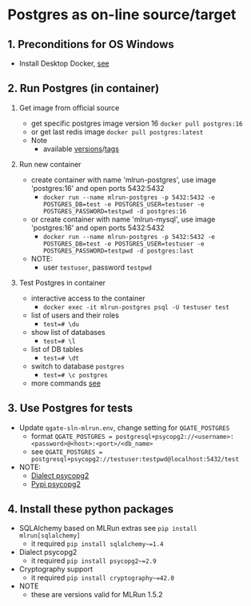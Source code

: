 # Postgres as on-line source/target

## 1. Preconditions for OS Windows

 - Install Desktop Docker, [see](./desktopdocker.md)

## 2. Run Postgres (in container)

1. Get image from official source
   - get specific postgres image version 16 `docker pull postgres:16`
   - or get last redis image `docker pull postgres:latest`
   - Note
     - available [versions](https://hub.docker.com/_/postgres)/[tags](https://hub.docker.com/_/postgres/tags)

2. Run new container
   - create container with name 'mlrun-postgres', use image 'postgres:16' and open ports 5432:5432
     - `docker run --name mlrun-postgres -p 5432:5432 -e POSTGRES_DB=test -e POSTGRES_USER=testuser -e POSTGRES_PASSWORD=testpwd -d postgres:16`
   - or create container with name 'mlrun-mysql', use image 'postgres:16' and open ports 5432:5432
     - `docker run --name mlrun-postgres -p 5432:5432 -e POSTGRES_DB=test -e POSTGRES_USER=testuser -e POSTGRES_PASSWORD=testpwd -d postgres:last`
   - NOTE:
     - user `testuser`, password `testpwd`

3. Test Postgres in container
   - interactive access to the container
     - `docker exec -it mlrun-postgres psql -U testuser test`
   - list of users and their roles
     - `test=# \du` 
   - show list of databases
     - `test=# \l`
   - list of DB tables
     - `test=# \dt`
   - switch to database `postgres`
     - `test=# \c postgres`
   - more commands [see](https://hasura.io/blog/top-psql-commands-and-flags-you-need-to-know-postgresql/)
     
## 3. Use Postgres for tests
 - Update `qgate-sln-mlrun.env`, change setting for `QGATE_POSTGRES`
   - format `QGATE_POSTGRES = postgresql+psycopg2://<username>:<password>@<host>:<port>/<db_name>`
   - see `QGATE_POSTGRES = postgresql+psycopg2://testuser:testpwd@localhost:5432/test`
 - NOTE:
   - [Dialect psycopg2](https://docs.sqlalchemy.org/en/20/dialects/postgresql.html#module-sqlalchemy.dialects.postgresql.psycopg2)
   - [Pypi psycopg2](https://pypi.org/project/psycopg2/)

## 4. Install these python packages
 - SQLAlchemy based on MLRun extras see `pip install mlrun[sqlalchemy]`
   - it required `pip install sqlalchemy~=1.4`
 - Dialect psycopg2
   - it required `pip install psycopg2~=2.9`
 - Cryptography support
   - it required `pip install cryptography~=42.0`
 - NOTE
   - these are versions valid for MLRun 1.5.2
